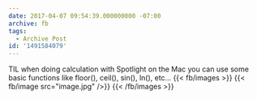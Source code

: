 ```yaml
---
date: 2017-04-07 09:54:39.000000000 -07:00
archive: fb
tags: 
  - Archive Post
id: '1491584079'
---
```


TIL when doing calculation with Spotlight on the Mac you can use some basic functions like floor(), ceil(), sin(), ln(), etc…
{{< fb/images >}}
{{< fb/image src="image.jpg" />}}
{{< /fb/images >}}
